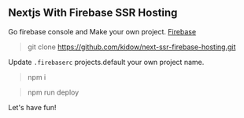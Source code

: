 ## Nextjs With Firebase SSR Hosting

Go firebase console and Make your own project. [Firebase](console.firebase.google.com)

> git clone https://github.com/kidow/next-ssr-firebase-hosting.git

Update <code>.firebaserc</code> projects.default your own project name.

> npm i

> npm run deploy

Let's have fun!